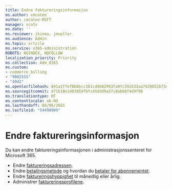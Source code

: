 ```yaml
---
title: Endre faktureringsinformasjon
ms.author: cmcatee
author: cmcatee-MSFT
manager: scotv
ms.date: ''
ms.reviewer: jkinma, jmueller
ms.audience: Admin
ms.topic: article
ms.service: o365-administration
ROBOTS: NOINDEX, NOFOLLOW
localization_priority: Priority
ms.collection: Adm_O365
ms.custom:
- commerce_billing
- "9002555"
- "4942"
ms.openlocfilehash: 841a1ffef8b6bcc381cddb82993fa0fc391b33aa7429b52b73cd0c0da3b879f7
ms.sourcegitcommit: d71b18e1403859fbfc45ddd9a57c8ab68f4d9f96
ms.translationtype: HT
ms.contentlocale: nb-NO
ms.lasthandoff: 08/06/2021
ms.locfileid: "54498909"
---
```

# <a name="change-billing-information"></a>Endre faktureringsinformasjon

Du kan endre faktureringsinformasjonen i administrasjonssenteret for Microsoft 365. 

- Endre [faktureringsadressen](/microsoft-365/commerce/billing-and-payments/change-your-billing-addresses).
- Endre [betalingsmetode](/microsoft-365/commerce/billing-and-payments/manage-payment-methods) og hvordan du [betaler for abonnementet](/microsoft-365/commerce/billing-and-payments/pay-for-your-subscription).
- Endre [faktureringshyppighet](/microsoft-365/commerce/billing-and-payments/change-payment-frequency) til månedlig eller årlig.
- Administrer [faktureringsprofilene](/microsoft-365/commerce/billing-and-payments/manage-billing-profiles).
